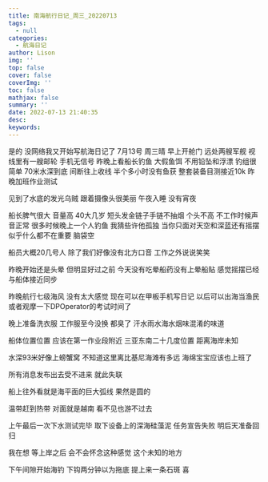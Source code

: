 ```yaml
---
title: 南海航行日记_周三_20220713
tags:
  - null
categories:
  - 航海日记
author: Lison
img: ''
top: false
cover: false
coverImg: ''
toc: false
mathjax: false
summary: ''
date: 2022-07-13 21:40:35
desc:
keywords:
---
```




<!--more-->

是的 没网络我又开始写航海日记了 7月13号 周三晴 早上开舱门 远处两艘军舰 视线里有一艘邮轮 手机无信号 昨晚上看船长钓鱼 大假鱼饵 不用铅坠和浮漂 钓组很简单 70米水深到底 间断往上收线 半个多小时没有鱼获 整套装备目测接近10k 昨晚加班作业测试   

见到了水底的发光乌贼 跟着摄像头很美丽 午夜入睡 没有宵夜

船长脾气很大 音量高 40大几岁 短头发金链子手链不抽烟 个头不高 不工作时候声音正常 很多时候晚上一个人钓鱼 我猜些许他孤独 当你只面对天空和深蓝还有摇摆 似乎什么都不在重要 脑袋空

船员大概20几号人 除了我们好像没有北方口音 工作之外说说笑笑

昨晚开始还是头晕 但明显好过之前 今天没有吃晕船药没有上晕船贴 感觉摇摆已经与船体接近同步

昨晚航行七级海风 没有太大感觉 现在可以在甲板手机写日记 以后可以出海当渔民或者观摩一下DPOperator的考试时间了

晚上准备洗衣服 工作服至今没换 都臭了 汗水雨水海水烟味混淆的味道

船体位置位置 应该在第一作业段附近 三亚东南二十几度位置 距离海岸未知

水深93米好像上螃蟹窝 不知道这里离比基尼海滩有多远 海绵宝宝应该也上班了

所有消息发布出去受不进来 就此失联

船上往外看就是海平面的巨大弧线 果然是圆的

温带赶到热带 对面就是越南 看不见也游不过去

上午最后一次下水测试完毕 取下设备上的深海硅藻泥 任务宣告失败 明后天准备回归

我在想 等上岸之后 会不会怀念这种感觉 这个未知的地方

下午间隙开始海钓 下钩两分钟以为拖底 提上来一条石斑 喜


